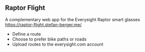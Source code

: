 ## Raptor Flight
A complementary web app for the Everysight Raptor smart glasses  
https://raptor-flight.stefan-berger.me/

- Define a route
- Choose to prefer bike paths or roads
- Upload routes to the everysight.com account   
